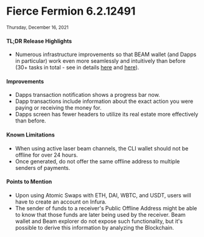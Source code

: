 # Fierce Fermion 6.2.12491

<sub>Thursday, December 16, 2021</sub>

#### TL;DR Release Highlights

- Numerous infrastructure improvements so that BEAM wallet (and Dapps in particular) work even more seamlessly and intuitively than before (30+ tasks in total - see in details [here](#) and [here](#)).

#### Improvements

- Dapps transaction notification shows a progress bar now.
- Dapp transactions include information about the exact action you were paying or receiving the money for.
- Dapps screen has fewer headers to utilize its real estate more effectively than before.

#### Known Limitations

- When using active laser beam channels, the CLI wallet should not be offline for over 24 hours.
- Once generated, do not offer the same offline address to multiple senders of payments.

#### Points to Mention

- Upon using Atomic Swaps with ETH, DAI, WBTC, and USDT, users will have to create an account on Infura.
- The sender of funds to a receiver's Public Offline Address might be able to know that those funds are later being used by the receiver. Beam wallet and Beam explorer do not expose such functionality, but it's possible to derive this information by analyzing the Blockchain.
